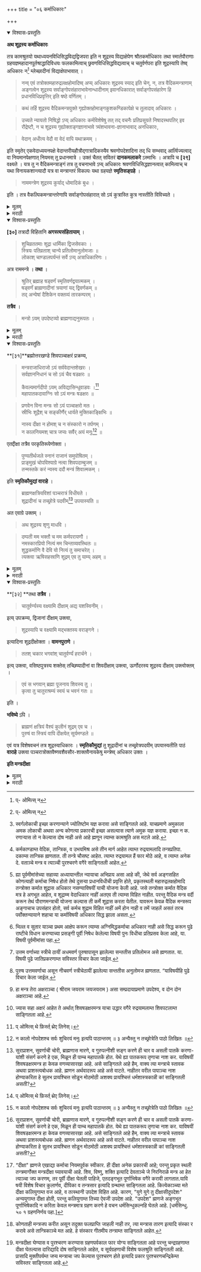 +++
title = "०६ कर्माधिकारः"

+++


<details open><summary>विश्वास-प्रस्तुतिः</summary>

**अथ शूद्रस्य कर्माधिकारः**

तत्र कामश्रुतयो यथाध्ययनविधिसिद्धविद्यद्विजपरा इति न शूद्रस्य विद्याक्षेपेण श्रौतकर्माधिकारः तथा स्मार्तपौराणाः ग्रहयज्ञमहादानपूर्तश्राद्धादिविधयः फलकामित्वाच् छ्रवणविधिसिद्धविद्यत्वाच् च चतुर्वर्णपरा इति शूद्रस्यापि तेष्व् अधिकारः न[^१३] म्लेच्छादीनां विद्याक्षेपाभावात् । 

[^१३]:
     प्- ओमित्स् न

> नन्व् एवं तत्रोक्तमहारुद्रलक्षहोमादिष्व् अप्य् अधिकारः शूद्रस्य स्याद् इति चेन्, न, तत्र वैदिकमन्त्राणाम् अङ्गत्वेन शूद्रस्य सर्वाङ्गोपसंहाराभावेनान्धादीनाम् इवानधिकारात् सर्वाङ्गोपसंहारेण हि प्रधानविधिप्रवृत्तिर् इति षष्ठे वर्णितम् । 

> कथं तर्हि शूद्रस्य वैदिकमन्त्रयुक्ते गृह्योक्तहोमाङ्गकुशकण्डिकापेक्षे च तुलादाव् अधिकारः । 

> उच्यते न्यायतो निषिद्धो ऽप्य् अधिकारः कर्मविशेषेषु तत् तद् वचनैः प्रतिप्रसूयते निषादस्थपतिर् इव रौद्रेष्टौ, न च शूद्रस्य गृह्योक्ताङ्गज्ञानाभावे त्र्यंशभावना-ज्ञानाभावाद् अनधिकारः,

> वेदान् अधीत्य वेदौ वा वेदं वापि यथाक्रमम् ।

इति स्मृतेर् एकवेदाध्ययनपक्षे वेदान्तरीयहौत्रौद्गात्रादिकस्यैव श्रवणोपदेशादिना तद् धि सम्भवाद् आर्त्विज्यत्वाद् वा नियमानपेक्षणात् नियमस् तु प्रधानमात्रे । उक्तं चैतत् सवितरं **दानकमलाकरे** ऽस्माभिः । अत्रापि च **[२९]** वक्ष्यते । यत्र तु न वैदिकमन्त्राङ्गं तत्र तु वचनाभावे ऽप्य् अधिकारः श्रवणविधिसिद्धज्ञानत्वात् कामित्वाच् च यथा विनायकशान्त्यादौ यत्र वा मन्त्रान्तरं विकल्पः यथा ग्रहयज्ञे **स्मृतिसङ्ग्रहे** । 

> नाममन्त्रेण शूद्रस्य कुर्याद् धोमादिकं बुधः । 

इति । तत्र वैकल्पिकमन्त्रान्तरेणापि सर्वाङ्गोपसंहारात् सो ऽयं कुत्रास्ति कुत्र नास्तीति विविच्यते ।
</details>

<details><summary>मूलम्</summary>

**अथ शूद्रस्य कर्माधिकारः**

तत्र कामश्रुतयो यथाध्ययनविधिसिद्धविद्यद्विजपरा इति न शूद्रस्य विद्याक्षेपेण श्रौतकर्माधिकारः तथा स्मार्तपौराणाः ग्रहयज्ञमहादानपूर्तश्राद्धादिविधयः फलकामित्वाच् छ्रवणविधिसिद्धविद्यत्वाच् च चतुर्वर्णपरा इति शूद्रस्यापि तेष्व् अधिकारः न[^१३] म्लेच्छादीनां विद्याक्षेपाभावात् । 

[^१३]:
     प्- ओमित्स् न

> नन्व् एवं तत्रोक्तमहारुद्रलक्षहोमादिष्व् अप्य् अधिकारः शूद्रस्य स्याद् इति चेन्, न, तत्र वैदिकमन्त्राणाम् अङ्गत्वेन शूद्रस्य सर्वाङ्गोपसंहाराभावेनान्धादीनाम् इवानधिकारात् सर्वाङ्गोपसंहारेण हि प्रधानविधिप्रवृत्तिर् इति षष्ठे वर्णितम् । 

> कथं तर्हि शूद्रस्य वैदिकमन्त्रयुक्ते गृह्योक्तहोमाङ्गकुशकण्डिकापेक्षे च तुलादाव् अधिकारः । 

> उच्यते न्यायतो निषिद्धो ऽप्य् अधिकारः कर्मविशेषेषु तत् तद् वचनैः प्रतिप्रसूयते निषादस्थपतिर् इव रौद्रेष्टौ, न च शूद्रस्य गृह्योक्ताङ्गज्ञानाभावे त्र्यंशभावना-ज्ञानाभावाद् अनधिकारः,

> वेदान् अधीत्य वेदौ वा वेदं वापि यथाक्रमम् ।

इति स्मृतेर् एकवेदाध्ययनपक्षे वेदान्तरीयहौत्रौद्गात्रादिकस्यैव श्रवणोपदेशादिना तद् धि सम्भवाद् आर्त्विज्यत्वाद् वा नियमानपेक्षणात् नियमस् तु प्रधानमात्रे । उक्तं चैतत् सवितरं **दानकमलाकरे** ऽस्माभिः । अत्रापि च **[२९]** वक्ष्यते । यत्र तु न वैदिकमन्त्राङ्गं तत्र तु वचनाभावे ऽप्य् अधिकारः श्रवणविधिसिद्धज्ञानत्वात् कामित्वाच् च यथा विनायकशान्त्यादौ यत्र वा मन्त्रान्तरं विकल्पः यथा ग्रहयज्ञे **स्मृतिसङ्ग्रहे** । 

> नाममन्त्रेण शूद्रस्य कुर्याद् धोमादिकं बुधः । 

इति । तत्र वैकल्पिकमन्त्रान्तरेणापि सर्वाङ्गोपसंहारात् सो ऽयं कुत्रास्ति कुत्र नास्तीति विविच्यते ।
</details>

<details><summary>मराठी</summary>

यानन्तर शूद्रास कर्माधिकार साङ्गतो. 

त्याविषयीं "ज्योतिष्टोमेन स्वर्गकामो यजेत” इत्यादि कामश्रुति[^१] जशा, अध्ययनवि धीनेम्, सिद्धविद्य झालेल्या द्विजपर आहेत. शूद्रास अध्ययनविधीने सिद्धविद्यत्वाचा अ भाव असल्यामुळे त्यास वैदिककर्माचा अधिकार नाही. 

[^१]: स्वर्गलोकाची इच्छा करणान्याने ज्योतिष्टोम यज्ञ करावा असे साङ्गितले आहे. याचप्रमाणे अमुकाला अमक लोकाची अथवा अन्य कोणत्या प्रकारची इच्छा असल्यास त्याणे अमुक यज्ञ कराया. इच्छा न क. रणाऱ्यास तो न केल्यास दोष नाही असे आहे ह्मणून त्याम्स कामश्रुति अस मटले आहे.

तशीच स्मृत्युक्त व पुराणोक्त ग्रहयज्ञतुलादि महादानेम्, वापी, कूप इत्यादि पूर्त कर्मे, व श्राद्धादिकाञ्चे विधि शूद्रास फलकामित्व असल्यावरून, व श्रवणविधीने सिद्धविद्यत्वास्तव विहित आहेत. अर्थात् ग्रहयज्ञादिविधिप्रयुक्त कर्मे ब्राह्मण, क्षत्रिय, वैश्य व शूद्र या चारही वर्णाम्स सारखी ला गू आहेत ह्मणून ते ग्रहयज्ञादिक विधि चार वर्णपर आहेत, ह्मणून शूद्रास ती करण्या विषयी अधिकार आहे, यावरून, म्लेञ्छादिकांसहि अधिकार असेल, अशी कल्पना क रूं नये. कारण, त्याम्स अध्ययन अथवा श्रवण, याम्पैकी किंवा अन्यरीतीनें विद्येचा मु ळीम्च आक्षेप नाही. यास्तव त्याम्स अधिकार नाही. यावर शङ्का-जर स्मृति व पुरा णोक्त ग्रहयज्ञादिविधीविषयीम्, शूद्रास अधिकार आहे. तर रुद्रयामलादि[^२] तन्त्राम्त सां गितलेले महारुद्र, लक्षहोम, इत्यादिकाञ्चे ठायींहि शूद्रास अधिकार होईल असें ह्य णसील तर, होत नाही. कारण, महारुद्र व लक्षहोमाम्त वैदिकमन्त्राञ्चे अङ्गत्व आहे, ते णेकरून शूद्रास, सर्वाङ्गाच्या उपसंहाराच्या अभावेङ्करून, अन्धादिकाञ्चेपरी अनधिकार आहे. व याविषयी सर्वाङ्गाच्या उपसंहारेकरून, मुख्यविधीची[^३] प्रवृत्ति होते, असे पूर्वमीमांसेच्या सहाव्या अध्यायांत वर्णन केले आहे.  

[^२]: कर्मकाण्डाम्त वेदिक, तान्त्रिक, व उभयमिश्र असे तीन मार्ग आहेत त्याम्त रुद्रयामलादि तन्त्रप्रतिपा. दकाम्स तान्त्रिक ह्मणतात. ती तन्त्रे चौसष्ट आहेत. त्याम्त रुद्रयामल हैं फार मोठे आहे, व त्याम्त अनेक दे. वताञ्चे मन्त्र व त्याञ्ची पुरश्चरणे वगैरे साङ्गितली आहेत. 

[^३]: ह्या पूर्वमीमांसेच्या सहाव्या अध्यायान्तील न्यायाचा अभिप्राय असा आहे की, जेथे सर्व अङ्गसहित कोणत्याही कर्माचा निषेध होतो तेथे दुसऱ्या प्रधानविधीची प्रवृत्ति होते, प्रकृतस्थली महारुद्रलक्षहोमादि तन्त्रोक्त कर्मात शूद्रास अधिकार नसण्याविषयीं याची योजना केली आहे. जसे तन्त्रोक्त कर्मात वैदिक मत्र हे अगभूत आहेत, व शूद्राम्म वेदाधिकार नाहीं अतएव ती त्याम्स विहित नाहीत. परन्तु वैदिक मन्त्र वर्दी करून तेथं पौराणमन्त्राची योजना कल्यास ती कर्मे शूद्रास करता येतील. यावरून केवळ वैदिक मन्त्ररूप अङ्गाचाच उपसंहार होतो, सर्व कर्मच शुद्राम विहित नाहीं अमें होन नाही व तमें जाहलें असतं तरच पर्वोक्तन्यायाने शहाचा या कर्माविषयी अधिकार सिद्ध झाला असता.

यावर पूर्वपक्षी ह्मणतो, जर असे आहे तर, शूद्रास वैदिकमन्त्रयुक्त व गृह्यसूत्रान्त, साङ्गितलेल्या होमाच्या अङ्गभूत दर्भकण्डिका इत्यादिकाञ्ची अपेक्षा करणाऱ्या तुलादानादिकांविषयी अधिकार कसा होईल ? कारण तुम च्या ह्मणण्याप्रमाणे, वैदिकमन्त्राङ्गत्व नसून तदङ्गत्व आहे, व सर्वाङ्गोपसंहारन्यायासहि बाधा येईल. त्यावर सिद्धान्ती ह्मणतात, एक वेळ न्यायतः, शूद्रास वैदिकमन्त्राधिकार निषिद्ध आहे, तथापि कित्येक कर्माम्मध्ये त्या त्या कर्माच्या विधायक वचनांहीं अधिकाराचा पुनः प्रतिप्रसव केला जातो. जसा निषाद व म्थपति याञ्चा रौद्रेष्टीम्त विशेष वचनान्नी, पूर्वी निषेध अमतांहि अधिकाराचा प्रतिप्रसव[^४] होतो, तद्वत् येहि होईल. 

[^४]: भिल्ल व सुतार याञ्चा प्रथम आक्षेप करून त्याम्स अग्निमिद्धकर्माचा अधिकार नाही असे सिद्ध करून पुढे राष्टीचे विधान करण्याच्या प्रसङ्गी पूर्वी निषेध केलेल्या विषयी पुनः विधीचा प्रतिप्रसव केला आहे, या. विषयी पूर्वमीमांसा पहा.

शूद्रास गृह्यसूत्रोक्त, अङ्ग ज्ञानाचा अभाव आहे. ह्मणून, व्यंशभावनाज्ञानाच्या अभावास्तव, अधिकार नाही. "चार, तीन, दोन व एक वेदाञ्चा यथानुक्रमें अभ्यास करून, समावर्त्तन करावें.' अशी स्मृति आहे. यास्तव एकच वेदाध्ययनपक्षीं अन्य वेदान्तील, हौत्र व उद्गात्र मन्त्राच्या श्रवणोपदेशादि केङ्करून त्याचा सम्भव आहे. यास्तव, अथवा आविज्यत्वास्तव, नियमाची अपेक्षा नाही. तो नियम तर प्रधानापुर्ताच आहे. हे आह्मीं दानकमलाकराम्त सविस्तर साङ्गितले आहे. व येथेहि साङ्गतो. ज्या स्थली वैदिकमन्त्राङ्ग असेल, तेथे वचन नसतांहि श्रवणविधीने सिद्ध ज्ञानत्वास्तव व फलकामित्वास्तव शूद्रास अधिकार आहे. जसे, विनायकशान्त्यादिकाम्त आहे, तद्वत् . व जेथें अन्यमन्त्र साङ्गितल्यामुळे वैदिकमन्त्राङ्गाचा विकल्प आहे. जसा उदाह रणार्थ ग्रहयज्ञादिकाम्त स्मृतिसङ्ग्रहान्त-"शूद्राचे ग्रहयज्ञसम्बन्धि होमादि कर्म ज्ञात्याने नाममं त्रांहीं करावेम्" अमें माङ्गितले आहे. तेथें वैकल्पिक अन्यमन्त्रानेंहि सर्वाङ्गाचा उपसंहार आहे. तो हा उपमंहार, कोठे आहे व कोटें नाहीं त्याचे विवेचन करितोम्.
</details>

<details open><summary>विश्वास-प्रस्तुतिः</summary>

**[३०]** तत्रादौ विहितानि **अगस्त्यसंहितायाम्** ।

> शुचिव्रततमाः शूद्रा धार्मिका द्विजसेवकाः ।  
स्त्रियः पतिव्रताश् चान्ये प्रतिलोमानुलोमजाः ॥  
लोकाश् चाण्डालपर्यन्तं सर्वे ऽप्य् अत्राधिकारिणः । 

अत्र राममन्त्रे । **तथा** ।

> श्रुतिर् ब्रह्माह षड्वर्णं स्मृतिवर्णद्वयात्मकम् ।  
षड्वर्णं ब्राह्मणादीनां त्रयाणां यद् द्विवर्णकम् ॥  
तद् अन्येषां दैशिकेन वक्तव्यं तारकम्परम् ।

**तत्रैव** ।

> मन्त्रो ऽयम् उपदेष्टव्यो ब्राह्मणाद्यनुरूपतः ।
</details>

<details><summary>मूलम्</summary>

**[३०]** तत्रादौ विहितानि **अगस्त्यसंहितायाम्** ।

> शुचिव्रततमाः शूद्रा धार्मिका द्विजसेवकाः ।  
स्त्रियः पतिव्रताश् चान्ये प्रतिलोमानुलोमजाः ॥  
लोकाश् चाण्डालपर्यन्तं सर्वे ऽप्य् अत्राधिकारिणः । 

अत्र राममन्त्रे । **तथा** ।

> श्रुतिर् ब्रह्माह षड्वर्णं स्मृतिवर्णद्वयात्मकम् ।  
षड्वर्णं ब्राह्मणादीनां त्रयाणां यद् द्विवर्णकम् ॥  
तद् अन्येषां दैशिकेन वक्तव्यं तारकम्परम् ।

**तत्रैव** ।

> मन्त्रो ऽयम् उपदेष्टव्यो ब्राह्मणाद्यनुरूपतः ।

</details>

<details><summary>मराठी</summary>

त्याम्त प्रथम शूद्राम्स विहित कर्मे कोणती ती साङ्गतो. याविषयी अगस्त्यसंहितेत शुद्ध व्रताचरण करणारे, धार्मिक व द्विजसेवा करणारे शूद्र, आणि अशाच पतिव्रता स्त्रिया, व अन्य प्रतिलोम[^५] व अनुलोमजातीय[^६] चाण्डालापर्यम्त सर्व लोक, या राममन्त्रजपाविषयीं[^७] अधिकारी आहेत, तसेम्च श्रुतीने षड्वर्ण[^८] धैर्ण अथवा (ॐ नमः शिवाय) व स्मृतीने, वर्णाचें (राम अथवा शिव) ब्रह्म साङ्गितले आहे. त्यान्तून पहिले षडर्ण ब्राह्मण, क्षत्रिय आणि वैश्य यांस, व दुसरें शूद्रादिकाम्स विहित आहे. यास्तव उपदेशकानेम्, शूद्रादिकाम्स त्या तारक ब्रह्माचा उपदेश करावा. आणि तेथेच हा मन्त्र ब्राह्मणादिवर्णानुरूप उपदेश करावा.

[^५]: उत्तम वर्णाच्या स्त्रीचे ठायीं अधमवर्ण पुरुषापासून झालेल्या सन्ततीस प्रतिलोमज असे ह्मणतात. या. विषयी पुढे जातिप्रकरणाम्त सविस्तर विचार केला जाईल. 

[^६]: पुरुष उत्तमवर्णाचा असून नीचवर्ण स्त्रीचेठायीं झालेल्या सन्ततीस अनुलोमज ह्मणतात. “याविषयीहि पुढे विचार केला जाईल. 

[^७]: हा मन्त्र तेरा अक्षराञ्चा ( श्रीराम जयराम जयजयराम ) असा सम्प्रदायाप्रमाणे उपदेश्य, व दोन दोन अक्षराञ्चा आहे. 

[^८]: ज्यास सहा अक्षरं आहेत ते अर्थात् शिवषडक्षरमन्त्र याचा उद्धार वगैरे रुद्रयामलाम्त शिवपटलाम्त 
साङ्गितला आहे. 
</details>

<details open><summary>विश्वास-प्रस्तुतिः</summary>

**[३१]**ब्रह्मोत्तरखण्डे शिवपञ्चाक्षरं प्रक्रम्य,

> मन्त्रराजाधिराजो ऽयं सर्ववेदान्तशेखरः ।  
सर्वज्ञाननिधानं च सो ऽयं चैव षडक्षरः ॥
>
> कैवल्यमार्गदीपो ऽयम् अविद्यासिन्धुवाडवः ।[^१४]  
महापातकदावाग्निः सो ऽयं मन्त्रः षडक्षरः ॥

[^१४]:
     प् ओमित्स् थे फ़िर्स्त् थ्रेए लिनेस्।

> प्रणवेन विना मन्त्रः सो ऽयं पञ्चाक्षरो मतः ।  
स्रीभिः शूद्रैश् च सङ्कीर्णैर् धार्यते मुक्तिकाङ्क्षिभिः ॥
>
> नास्य दीक्षा न होमश् च न संस्कारो न तर्पणम् ।  
न कालनियमश् चात्र जप्यः सर्वैर् अयं मनुः[^१५] ॥

[^१५]: न कालो नोपदेशश्च सर्वः शुचिरयं मनुः इत्यपि पाठान्तरम् ॥ ३ अन्यैस्तु न तच्छ्रोत्रेति पाठो लिखितः ॥ 

एतद्दीक्षा तत्रैव परकृतिरूपेणोक्ता ।

> पुण्यतीर्थजले स्नानं राजानं समुपोषितम् ।  
प्राङ्मुखं चोपविश्याग्रे नत्वा शिवपदाम्बुजम् ॥  
तन्मस्तके करं न्यस्य ददौ मन्त्रं शिवात्मकम् ।

इति **स्मृतिकौमुद्यां वाराहे** । 

> ब्राह्मणक्षत्रियविशां पञ्चरात्रं विधीयते ।  
शूद्रादीनां च तच्छ्रोत्रे पदवीम्[^१६] उपयास्यति ॥

[^१६]: सुराप्राशन, सुवर्णाची चोरी, ब्राह्मणास मारणे, व गुरुपत्नीशी सङ्ग करणे ही चार व असली पातकें करणा-यांशी संसर्ग करणे हे एक, मिळून ही पाम्च महापातकें होत. येथे ह्या पातकरूप तृणाचा नाश कर. याविषयीं शिवषडक्षरमन्त्र हा केवळ वणव्यासारखा आहे. असे साङ्गितले आहे हैम्. वाक्य त्या मन्त्राचे स्तावक अथवा प्राशस्त्यबोधक आहे. ह्मणन अर्थवादरूप आहे असे वाटते. नाहीतर वरील पापाञ्चा नाश होण्याकरिता हे सुलभ प्रायश्चित्त सोडून मोठमोठी अशक्य प्रायश्चित्तं धर्मशास्त्रकान्नी कां साङ्गितली असती?

अत एवाग्रे उक्तम् ।

> अथ शूद्रस्य शृणु माधवि ।

> दम्पती मम भक्तौ च मम कर्मपरायणौ ।  
नमस्कारप्रियो नित्यं मम चिन्ताव्यवस्थितः ॥  
शुद्धकर्माणि वै देवि यो नित्यं तु समाचरेत् ।  
त्यक्त्वा ऋषिसहस्राणि शूद्रम् एव तु याम्य् अहम् ॥
</details>

<details><summary>मूलम्</summary>

**[३१]**ब्रह्मोत्तरखण्डे शिवपञ्चाक्षरं प्रक्रम्य,

> मन्त्रराजाधिराजो ऽयं सर्ववेदान्तशेखरः ।  
सर्वज्ञाननिधानं च सो ऽयं चैव षडक्षरः ॥
>
> कैवल्यमार्गदीपो ऽयम् अविद्यासिन्धुवाडवः ।[^१४]  
महापातकदावाग्निः सो ऽयं मन्त्रः षडक्षरः ॥

[^१४]:
     प् ओमित्स् थे फ़िर्स्त् थ्रेए लिनेस्।

> प्रणवेन विना मन्त्रः सो ऽयं पञ्चाक्षरो मतः ।  
स्रीभिः शूद्रैश् च सङ्कीर्णैर् धार्यते मुक्तिकाङ्क्षिभिः ॥
>
> नास्य दीक्षा न होमश् च न संस्कारो न तर्पणम् ।  
न कालनियमश् चात्र जप्यः सर्वैर् अयं मनुः[^१५] ॥

[^१५]: न कालो नोपदेशश्च सर्वः शुचिरयं मनुः इत्यपि पाठान्तरम् ॥ ३ अन्यैस्तु न तच्छ्रोत्रेति पाठो लिखितः ॥ 

एतद्दीक्षा तत्रैव परकृतिरूपेणोक्ता ।

> पुण्यतीर्थजले स्नानं राजानं समुपोषितम् ।  
प्राङ्मुखं चोपविश्याग्रे नत्वा शिवपदाम्बुजम् ॥  
तन्मस्तके करं न्यस्य ददौ मन्त्रं शिवात्मकम् ।

इति **स्मृतिकौमुद्यां वाराहे** । 

> ब्राह्मणक्षत्रियविशां पञ्चरात्रं विधीयते ।  
शूद्रादीनां च तच्छ्रोत्रे पदवीम्[^१६] उपयास्यति ॥

[^१६]: सुराप्राशन, सुवर्णाची चोरी, ब्राह्मणास मारणे, व गुरुपत्नीशी सङ्ग करणे ही चार व असली पातकें करणा-यांशी संसर्ग करणे हे एक, मिळून ही पाम्च महापातकें होत. येथे ह्या पातकरूप तृणाचा नाश कर. याविषयीं शिवषडक्षरमन्त्र हा केवळ वणव्यासारखा आहे. असे साङ्गितले आहे हैम्. वाक्य त्या मन्त्राचे स्तावक अथवा प्राशस्त्यबोधक आहे. ह्मणन अर्थवादरूप आहे असे वाटते. नाहीतर वरील पापाञ्चा नाश होण्याकरिता हे सुलभ प्रायश्चित्त सोडून मोठमोठी अशक्य प्रायश्चित्तं धर्मशास्त्रकान्नी कां साङ्गितली असती?

अत एवाग्रे उक्तम् ।

> अथ शूद्रस्य शृणु माधवि ।

> दम्पती मम भक्तौ च मम कर्मपरायणौ ।  
नमस्कारप्रियो नित्यं मम चिन्ताव्यवस्थितः ॥  
शुद्धकर्माणि वै देवि यो नित्यं तु समाचरेत् ।  
त्यक्त्वा ऋषिसहस्राणि शूद्रम् एव तु याम्य् अहम् ॥
</details>

<details><summary>मराठी</summary>

ब्रह्मोत्तरखण्डाम्त शिवपञ्चाक्षरमन्त्रास आरम्भ करून साङ्गितले आहे की, "हा मन्त्र ब्रह्महत्यादि महापातकाञ्चा[^९] नाश करणारा वणवा आहे, ॐकारयुक्त हटल्यास सहा अक्षराञ्चा (ॐ नमः शिवाय) व ॐकारावाञ्चून पञ्चाक्षर (नमः शिवाय) होतो. 

[^९]: “दीक्षा" ह्मणजे एखाद्या कर्माचा नियमपूर्वक स्वीकार. ही दीक्षा अनेक प्रकारची आहे; परन्तु प्रकृत स्थली तन्त्रमार्गोक्त मन्त्रदीक्षा घ्यावयाची आहे. शिव, विष्णु, शक्ति इत्यादि देवताञ्चे जे निरनिराळे मन्त्र आ हेत त्याञ्चा जप करणम्, तर पूर्वी दीक्षा घेतली पाहिजे, एतदङ्गभूत पूर्णाभिषेक वगैरे करावी लागतात.यावि षयी विशेष विचार कुलार्णव, दीपिका व तन्त्रसार इत्यादि ग्रन्थाम्त साङ्गितला आहे. कित्येकाञ्च्या मते दीक्षा कलियुगाम्त वज आहे, व तत्स्थानी उपदेश विहित आहे. कारण, "युगे युगे तु दीक्षासीदुपदेशः" अन्ययुगाम्त दीक्षा होती, परन्तु कलियुगाम्त तिच्या ऐवजी उपदेश आहे. "उपदेश" ह्मणजे अङ्गभूत पूर्णाभिषेकादि न करिता केवल मन्त्रमात्र ग्रहण करणे हे वचन धर्मसिन्धुकल्नहि घेतले आहे. [धर्मसिन्धु. ५० १ ग्रहणनिर्णय पहा.]

मोक्षाची इच्छा करणारे स्त्रिया, शूद्र, व सङ्करयोनि इत्यादिकान्नी हा शिवपञ्चाक्षरमन्त्र जपावा, याला दीक्षा होऊन संस्कार[^१०] व तर्पण व कालनियम इत्यादि नाहीत. हा स वान्नी जपण्यास योग्य आहे." 

[^१०]: कोणताही मन्त्रजप करीत असून तदुक्त फलप्राप्ति जाहली नाही तर, त्या मन्त्रास तारण इत्यादि संस्का र करावे असे तान्त्रिकाञ्चे मत आहे. हे संस्कार गीतमीय तन्त्राम्त साङ्गितले आहेत.

ह्या मन्त्राची दीक्षा अन्यकृतिरूपाने तेथेम्च (ब्रह्मोत्तर खण्डाम्त) साङ्गितली आहे ती-" पुण्यकारक तीर्थोदकाम्त स्नान करून उपोषित अ सून भक्तियुक्त अशा राजास आपल्या अग्रभागी पूर्वाभिमुख बसवून शिवाच्या चरण कमलास नमस्कार करवून राजाच्या मस्तकावर हस्त ठेवून तो ऋषिश्रेष्ठ शिवात्मक मन्त्र, राजास देता झाला." स्मृतिकौमुदीन्त, वराहपुराणाम्त "ब्राह्मण, क्षत्रिय, व वैश्य याम्स पाम्च रात्रीपर्यम्त विधान केले जाते. शूद्रादिकाम्स त्याञ्च्या कानाम्स ऐकू येई पर्यम्त विहित आहे.  अतएव पुढे साङ्गितले आहे की--.." यानन्तर हे माधवि शूद्रा चे धर्म मी साङ्गत असतां श्रवण कर. शूद्रजातीय स्त्रीपुरुषान्नी माझी (विप्णूची ) भक्ति करावी. व मला प्रिय असलेली कर्मे करण्याविषयी तत्पर असावेम्. शूद्राने नेहमी माझें चिन्तन करावे, व नमस्कारमन्त्रप्रिय असावे; हे देवि, पूर्वोक्त प्रकारे जो शूद्र नेहमीं शुद्धकर्माचरण करील त्याजवळ हजारों ऋषीञ्चा त्याग करून मी जाईन; अर्थात् त्यावर कृपा करीन'' असे साङ्गितले आहे. 
</details>

<details open><summary>विश्वास-प्रस्तुतिः</summary>

**[३२] **तथा **तत्रैव** ।

> चातुर्वर्ण्यस्य वक्ष्यामि दीक्षाम् अद्य यशस्विनीम् ।

इत्य् उपक्रम्य, द्विजानां दीक्षाम् उक्त्वा,

> शूद्रस्यापि च वक्ष्यामि मद्भक्तस्य वराङ्गने ।

इत्यादिना शूद्रदीक्षोक्ता । **वामनपुराणे** ।

> ततश् चकार भगवांश् चातुर्वर्ण्यं हरार्चने ।

इत्य् उक्त्वा, वसिष्ठपुत्रस्य शक्तेस् तच्छिष्यादीनां वा शिवदीक्षाम् उक्त्वा, ऊर्णोदरस्य शूद्रस्य दीक्षाम् उक्त्वोक्तम् ।

> एवं स भगवान् ब्रह्मा पूजनाय शिवस्य तु ।  
कृत्वा तु चातुराश्रम्यं स्वयं च भवनं गतः ॥ 

इति ।

**भविष्ये** ऽपि ।

> ब्राह्मणं क्षत्रियं वैश्यं कुलीनं शूद्रम् एव च ।  
पुरुषं वा स्त्रियं वापि दीक्षयेत् सूर्यमण्डले ॥

एवं यत्र विशेषवचनं तत्र शूद्रस्याधिकारः । **स्मृतिकौमुद्यां** तु शूद्रादीनां च तच्छ्रोत्रपदवीम् उपयास्यतीति पाठं **वाराहे** उक्त्वा पञ्चरात्रोक्तवैष्णवशैवसौर-शाक्तवैनायकेषु मन्त्रेष्व् अधिकार उक्तः ।

**इति मन्त्रदीक्षा**
</details>

<details><summary>मूलम्</summary>

**[३२] **तथा **तत्रैव** ।

> चातुर्वर्ण्यस्य वक्ष्यामि दीक्षाम् अद्य यशस्विनीम् ।

इत्य् उपक्रम्य, द्विजानां दीक्षाम् उक्त्वा,

> शूद्रस्यापि च वक्ष्यामि मद्भक्तस्य वराङ्गने ।

इत्यादिना शूद्रदीक्षोक्ता । **वामनपुराणे** ।

> ततश् चकार भगवांश् चातुर्वर्ण्यं हरार्चने ।

इत्य् उक्त्वा, वसिष्ठपुत्रस्य शक्तेस् तच्छिष्यादीनां वा शिवदीक्षाम् उक्त्वा, ऊर्णोदरस्य शूद्रस्य दीक्षाम् उक्त्वोक्तम् ।

> एवं स भगवान् ब्रह्मा पूजनाय शिवस्य तु ।  
कृत्वा तु चातुराश्रम्यं स्वयं च भवनं गतः ॥ 

इति ।

**भविष्ये** ऽपि ।

> ब्राह्मणं क्षत्रियं वैश्यं कुलीनं शूद्रम् एव च ।  
पुरुषं वा स्त्रियं वापि दीक्षयेत् सूर्यमण्डले ॥

एवं यत्र विशेषवचनं तत्र शूद्रस्याधिकारः । **स्मृतिकौमुद्यां** तु शूद्रादीनां च तच्छ्रोत्रपदवीम् उपयास्यतीति पाठं **वाराहे** उक्त्वा पञ्चरात्रोक्तवैष्णवशैवसौर-शाक्तवैनायकेषु मन्त्रेष्व् अधिकार उक्तः ।

**इति मन्त्रदीक्षा**
</details>

<details><summary>मराठी</summary>

तसेंच त्या वराहपुराणांत "हे यशस्विनि, साम्प्रत चारहि वर्णाञ्ची दीक्षा साङ्गतो" असा उपक्रम करून ब्राह्मणादि तीन वर्णाञ्ची दीक्षा साङ्गून "हे वराङ्गने, माझी (विष्णूची) भक्ति करणाऱ्या शूद्राचीहि दीक्षा साङ्गतो.” इत्यादि वचनान्नी शूद्रदीक्षाप्र चार साङ्गितला आहे. वामनपुराणाम्त "नन्तर तो भगवान् (ब्रह्मदेव) शिवाची पूजा करण्याकरितां चारहि वर्णाम्स उत्पन्न करिता जाहला." असे साङ्गून वसिष्ठऋषीचा पुत्र शक्ति व त्याच्या शिष्यादिकाञ्ची शिवदीक्षा वगैरे साङ्गून पूर्णोदर नामक शूद्राची दीक्षा साङ्गून पुढे मटले आहे की, “या प्रकारे तो भगवान् ब्रह्मदेव शिवाच्या पूजेक रितां चार वर्ण व आश्रम करून आपण गृहास गेला. " भविष्यपुराणान्तहि " सूर्य[^११] ग्रहणकाली ब्राह्मण, क्षत्रिय, वैश्य व कुलीनशूद्र यान्तील पुरुषास अथवा स्त्रियेला मं त्रदीक्षा द्यावी. " असे साङ्गितले आहे. 

[^११]: मन्त्रदीक्षा घेण्यास व पुरश्चरण करण्यास ग्रहणपर्वकाल फार योग्य साङ्गितला आहे परन्तु चन्द्रग्रहणाम्त दीक्षा घेतल्यास दारिद्यादि दोष साङ्गितले आहेत, व सूर्यग्रहणाची विशेष फलश्रुति साङ्गितली आहे. प्रासादि मुक्तीपर्यम्त जप्य मन्त्राचा जप केल्यास पुरश्चरण होते इत्यादि प्रकार पुरश्चरणचन्द्रिकेम्त सविस्तर साङ्गितला आहे. 

याप्रमाणे जेथें विशेषवचन असेल तेथे शूद्राचा अधिकार आहे. स्मृतिको मुदीम्त तर, [ पृष्ठ १५ पङ्क्ति १५ ] येथे साङ्गितलेले वराहपु राणस्थ वचन घेऊन पञ्चरात्रागमोक्त वैष्णव, शैव, सौर, शाक्त, व वैनायक मन्त्राविषयी शूद्राचा अधिकार साङ्गितला आहे :- इति मन्त्रदीक्षाधिकारनिर्णयः. 
</details>